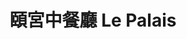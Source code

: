 ---
title: "頤宮中餐廳 Le Palais"
description: "頤宮中餐廳 Le Palais"
layout: shop
keywords:
  - 美食競賽
  - 台灣美食
  - 美食精選
datePublished: "2025-06-30"
dateModified: "2025-07-06"
city: "台北市"
district: "大同區"
address: "台北市大同區承德路一段3號17樓"
phone: "0221819950#3261"
geo: "25.049151132470683, 121.51686963066113"
google_map: "https://maps.app.goo.gl/rdq5ecBtenHNZU1j7"
footinder: "https://footinder.com.tw/%e5%8f%b0%e5%8c%97%e5%b8%82%e5%a4%a7%e5%90%8c%e5%8d%80/604/"
official: "https://www.palaisdechinehotel.com/p/pdc-tw/pages/lepalais"
award:
  - name: "500盤"
    year: "2024"
    entries:
      - dishes:
          - "米皇百合菜苗"
          - "紅燒乳鴿"
          - "春風得意腸"
          - "火焰片皮鴨"
          - "福州蔥油餅"

---